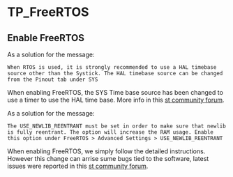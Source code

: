 # TP_FreeRTOS

## Enable FreeRTOS

As a solution for the message:
```
When RTOS is used, it is strongly recommended to use a HAL timebase source other than the Systick. The HAL timebase source can be changed from the Pinout tab under SYS
```
When enabling FreeRTOS, the SYS Time base source has been changed to
use a timer to use the HAL time base. More info in this [st community forum](https://community.st.com/t5/stm32-mcus-products/cubemx-freertos-gt-using-systick/td-p/412607).

As a solution for the message:
```
The USE_NEWLIB_REENTRANT must be set in order to make sure that newlib is fully reentrant. The option will increase the RAM usage. Enable this option under FreeRTOS > Advanced Settings > USE_NEWLIB_REENTRANT
```
When enabling FreeRTOS, we simply follow the detailed instructions.
However this change can arrise sume bugs tied to the software, latest issues were reported in this [st community forum](https://community.st.com/t5/stm32cubemx-mcus/cubeide-1-9-0-freertos-advanced-settings-gt-use-newlib-reentrant/td-p/127513).